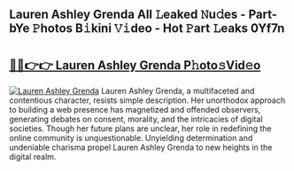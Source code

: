 ## Lauren Ashley Grenda All 𝙻eaked 𝙽u𝚍es - Part-bYe 𝙿hotos B𝚒kini 𝚅𝚒deo - Hot 𝙿art 𝙻eaks 0Yf7n

# <h2><a href="http://ld02rtp.urlbe.top/?page=Lauren+Ashley+Grenda">🔗🔗👉👉 Lauren Ashley Grenda P𝚑oto𝚜Vid𝚎o</a></h2>

[![Lauren Ashley Grenda](https://i.imgur.com/eBuTRDB.gif)](http://ld02rtp.urlbe.top/?page=Lauren+Ashley+Grenda)
Lauren Ashley Grenda, a multifaceted and contentious character, resists simple description. Her unorthodox approach to building a web presence has magnetized and offended observers, generating debates on consent, morality, and the intricacies of digital societies. Though her future plans are unclear, her role in redefining the online community is unquestionable. Unyielding determination and undeniable charisma propel Lauren Ashley Grenda to new heights in the digital realm.
